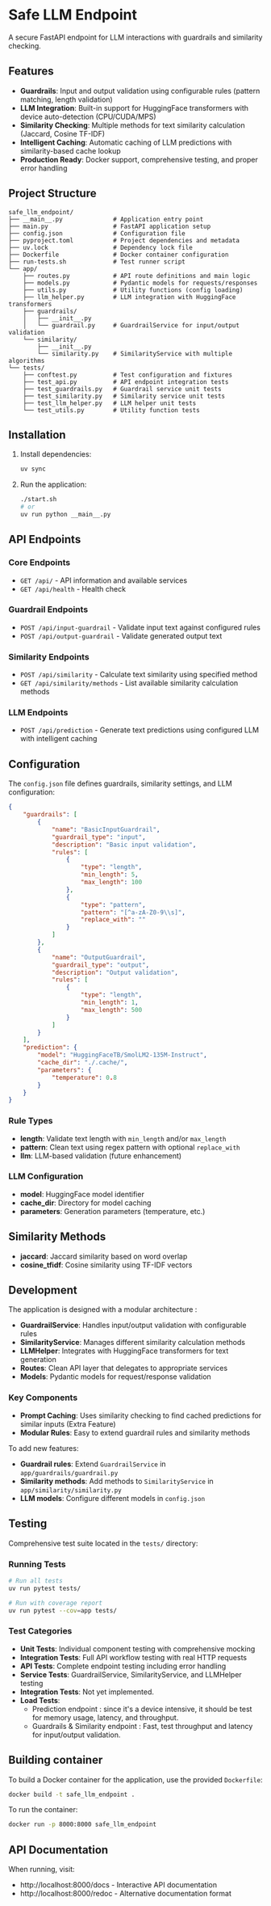 # Safe LLM Endpoint

A secure FastAPI endpoint for LLM interactions with guardrails and similarity checking.

## Features

- **Guardrails**: Input and output validation using configurable rules (pattern matching, length validation)
- **LLM Integration**: Built-in support for HuggingFace transformers with device auto-detection (CPU/CUDA/MPS)
- **Similarity Checking**: Multiple methods for text similarity calculation (Jaccard, Cosine TF-IDF)
- **Intelligent Caching**: Automatic caching of LLM predictions with similarity-based cache lookup
- **Production Ready**: Docker support, comprehensive testing, and proper error handling

## Project Structure

```
safe_llm_endpoint/
├── __main__.py              # Application entry point
├── main.py                  # FastAPI application setup
├── config.json              # Configuration file
├── pyproject.toml           # Project dependencies and metadata
├── uv.lock                  # Dependency lock file
├── Dockerfile               # Docker container configuration
├── run-tests.sh             # Test runner script
└── app/
    ├── routes.py            # API route definitions and main logic
    ├── models.py            # Pydantic models for requests/responses
    ├── utils.py             # Utility functions (config loading)
    ├── llm_helper.py        # LLM integration with HuggingFace transformers
    ├── guardrails/
    │   ├── __init__.py
    │   └── guardrail.py     # GuardrailService for input/output validation
    └── similarity/
        ├── __init__.py
        └── similarity.py    # SimilarityService with multiple algorithms
└── tests/
    ├── conftest.py          # Test configuration and fixtures
    ├── test_api.py          # API endpoint integration tests
    ├── test_guardrails.py   # Guardrail service unit tests
    ├── test_similarity.py   # Similarity service unit tests
    ├── test_llm_helper.py   # LLM helper unit tests
    └── test_utils.py        # Utility function tests
```

## Installation

1. Install dependencies:
   ```bash
   uv sync
   ```

2. Run the application:
   ```bash
   ./start.sh
   # or
   uv run python __main__.py
   ```

## API Endpoints

### Core Endpoints

- `GET /api/` - API information and available services
- `GET /api/health` - Health check

### Guardrail Endpoints

- `POST /api/input-guardrail` - Validate input text against configured rules
- `POST /api/output-guardrail` - Validate generated output text
### Similarity Endpoints

- `POST /api/similarity` - Calculate text similarity using specified method
- `GET /api/similarity/methods` - List available similarity calculation methods

### LLM Endpoints

- `POST /api/prediction` - Generate text predictions using configured LLM with intelligent caching

## Configuration

The `config.json` file defines guardrails, similarity settings, and LLM configuration:

```json
{
    "guardrails": [
        {
            "name": "BasicInputGuardrail",
            "guardrail_type": "input",
            "description": "Basic input validation",
            "rules": [
                {
                    "type": "length",
                    "min_length": 5,
                    "max_length": 100
                },
                {
                    "type": "pattern",
                    "pattern": "[^a-zA-Z0-9\\s]",
                    "replace_with": ""
                }
            ]
        },
        {
            "name": "OutputGuardrail",
            "guardrail_type": "output",
            "description": "Output validation",
            "rules": [
                {
                    "type": "length",
                    "min_length": 1,
                    "max_length": 500
                }
            ]
        }
    ],
    "prediction": {
        "model": "HuggingFaceTB/SmolLM2-135M-Instruct",
        "cache_dir": "./.cache/",
        "parameters": {
            "temperature": 0.8
        }
    }
}
```

### Rule Types

- **length**: Validate text length with `min_length` and/or `max_length`
- **pattern**: Clean text using regex pattern with optional `replace_with`
- **llm**: LLM-based validation (future enhancement)

### LLM Configuration

- **model**: HuggingFace model identifier
- **cache_dir**: Directory for model caching
- **parameters**: Generation parameters (temperature, etc.)

## Similarity Methods

- **jaccard**: Jaccard similarity based on word overlap
- **cosine_tfidf**: Cosine similarity using TF-IDF vectors

## Development
The application is designed with a modular architecture : 
- **GuardrailService**: Handles input/output validation with configurable rules
- **SimilarityService**: Manages different similarity calculation methods
- **LLMHelper**: Integrates with HuggingFace transformers for text generation
- **Routes**: Clean API layer that delegates to appropriate services
- **Models**: Pydantic models for request/response validation

### Key Components

- **Prompt Caching**: Uses similarity checking to find cached predictions for similar inputs (Extra Feature)
- **Modular Rules**: Easy to extend guardrail rules and similarity methods

To add new features:
- **Guardrail rules**: Extend `GuardrailService` in `app/guardrails/guardrail.py`
- **Similarity methods**: Add methods to `SimilarityService` in `app/similarity/similarity.py`  
- **LLM models**: Configure different models in `config.json`

## Testing

Comprehensive test suite located in the `tests/` directory:

### Running Tests

```bash
# Run all tests
uv run pytest tests/

# Run with coverage report
uv run pytest --cov=app tests/
```

### Test Categories

- **Unit Tests**: Individual component testing with comprehensive mocking
- **Integration Tests**: Full API workflow testing with real HTTP requests
- **API Tests**: Complete endpoint testing including error handling
- **Service Tests**: GuardrailService, SimilarityService, and LLMHelper testing
- **Integration Tests**: Not yet implemented.
- **Load Tests**: 
    - Prediction endpoint : since it's a device intensive, it should be test for memory usage, latency, and throughput.
    - Guardrails & Similarity endpoint : Fast, test throughput and latency for input/output validation.

## Building container
To build a Docker container for the application, use the provided `Dockerfile`:

```bash
docker build -t safe_llm_endpoint .
```
To run the container:

```bash
docker run -p 8000:8000 safe_llm_endpoint
```

## API Documentation

When running, visit:
- http://localhost:8000/docs - Interactive API documentation
- http://localhost:8000/redoc - Alternative documentation format
